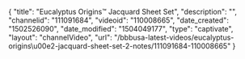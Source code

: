 {
    "title": "Eucalyptus Origins&trade; Jacquard Sheet Set",
    "description": "",
    "channelid": "111091684",
    "videoid": "110008665",
    "date_created": "1502526090",
    "date_modified": "1504049177",
    "type": "captivate",
    "layout": "channelVideo",
    "url": "\/bbbusa-latest-videos\/eucalyptus-origins\u00e2-jacquard-sheet-set-2-notes\/111091684-110008665"
}